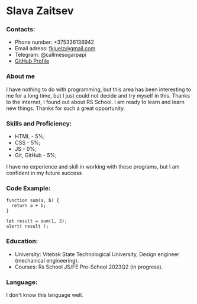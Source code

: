 # Slava Zaitsev
### Contacts:
* Phone number: +375336138942
* Email adress: fkjuelz@gmail.com
* Telegram: @callmesugarpapi
* [GitHub Profile](https://github.com/callmezai)
  
### About me
I have nothing to do with programming, but this area has been interesting to me for a long time, but I just could not decide and try myself in this. Thanks to the internet, I found out about RS School. I am ready to learn and learn new things. Thanks for such a great opportunity.

### Skills and Proficiency:
* HTML - 5%;
* CSS - 5%;
* JS - 0%;
* Git, GitHub - 5%;

I have no experience and skill in working with these programs, but I am confident in my future success

### Code Example:

```
function sum(a, b) {
  return a + b;
}

let result = sum(1, 2);
alert( result );
```

### Education:
* University: Vitebsk State Technological University,  Design engineer (mechanical engineering).
* Courses: Rs School JS/FE Pre-School 2023Q2 (in progress).

### Language:
I don't know this language well.
